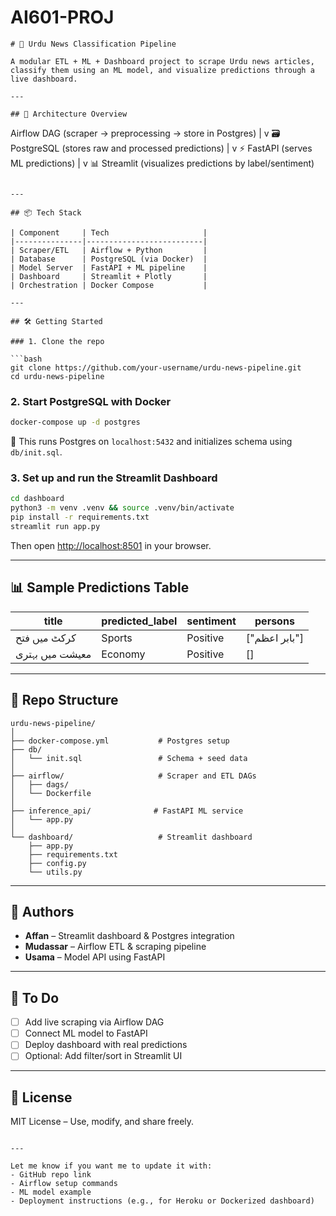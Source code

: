 # AI601-PROJ

```
# 📰 Urdu News Classification Pipeline

A modular ETL + ML + Dashboard project to scrape Urdu news articles, classify them using an ML model, and visualize predictions through a live dashboard.

---

## 🚀 Architecture Overview

```

Airflow DAG (scraper → preprocessing → store in Postgres)
|
v
🗃️ PostgreSQL (stores raw and processed predictions)
|
v
⚡ FastAPI (serves ML predictions)
|
v
📊 Streamlit (visualizes predictions by label/sentiment)

````

---

## 📦 Tech Stack

| Component     | Tech                     |
|---------------|--------------------------|
| Scraper/ETL   | Airflow + Python         |
| Database      | PostgreSQL (via Docker)  |
| Model Server  | FastAPI + ML pipeline    |
| Dashboard     | Streamlit + Plotly       |
| Orchestration | Docker Compose           |

---

## 🛠️ Getting Started

### 1. Clone the repo

```bash
git clone https://github.com/your-username/urdu-news-pipeline.git
cd urdu-news-pipeline
````

### 2. Start PostgreSQL with Docker

```bash
docker-compose up -d postgres
```

📌 This runs Postgres on `localhost:5432` and initializes schema using `db/init.sql`.

### 3. Set up and run the Streamlit Dashboard

```bash
cd dashboard
python3 -m venv .venv && source .venv/bin/activate
pip install -r requirements.txt
streamlit run app.py
```

Then open [http://localhost:8501](http://localhost:8501) in your browser.

---

## 📊 Sample Predictions Table

| title           | predicted\_label | sentiment | persons        |
| --------------- | ---------------- | --------- | -------------- |
| کرکٹ میں فتح    | Sports           | Positive  | \["بابر اعظم"] |
| معیشت میں بہتری | Economy          | Positive  | \[]            |

---

## 📁 Repo Structure

```
urdu-news-pipeline/
│
├── docker-compose.yml           # Postgres setup
├── db/
│   └── init.sql                 # Schema + seed data
│
├── airflow/                     # Scraper and ETL DAGs
│   ├── dags/
│   └── Dockerfile
│
├── inference_api/              # FastAPI ML service
│   └── app.py
│
└── dashboard/                   # Streamlit dashboard
    ├── app.py
    ├── requirements.txt
    ├── config.py
    └── utils.py
```

---

## 🧠 Authors

* **Affan** – Streamlit dashboard & Postgres integration
* **Mudassar** – Airflow ETL & scraping pipeline
* **Usama** – Model API using FastAPI

---

## 📌 To Do

* [ ] Add live scraping via Airflow DAG
* [ ] Connect ML model to FastAPI
* [ ] Deploy dashboard with real predictions
* [ ] Optional: Add filter/sort in Streamlit UI

---

## 📜 License

MIT License – Use, modify, and share freely.

```

---

Let me know if you want me to update it with:
- GitHub repo link
- Airflow setup commands
- ML model example
- Deployment instructions (e.g., for Heroku or Dockerized dashboard)
```
